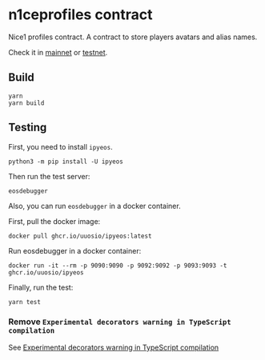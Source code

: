 n1ceprofiles contract
=====================

Nice1 profiles contract. A contract to store players avatars and alias names.

Check it in [mainnet] or [testnet].

Build
-----

```
yarn
yarn build
```

Testing
-------

First, you need to install `ipyeos`.

```
python3 -m pip install -U ipyeos
```

Then run the test server:
```
eosdebugger
```

Also, you can run `eosdebugger` in a docker container.

First, pull the docker image:

```
docker pull ghcr.io/uuosio/ipyeos:latest
```

Run eosdebugger in a docker container:
```
docker run -it --rm -p 9090:9090 -p 9092:9092 -p 9093:9093 -t ghcr.io/uuosio/ipyeos
```

Finally, run the test:
```
yarn test
```

### Remove `Experimental decorators warning in TypeScript compilation`

See [Experimental decorators warning in TypeScript compilation](https://stackoverflow.com/questions/38271273/experimental-decorators-warning-in-typescript-compilation)


[mainnet]: https://bloks.io/account/n1ceprofiles
[testnet]: https://bloks.io/account/n1ceprofiles
